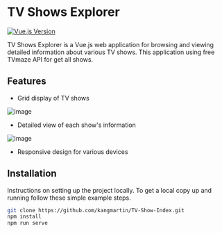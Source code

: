 # TV Shows Explorer

[![Vue.js Version](https://img.shields.io/badge/vue.js-3-brightgreen.svg)](https://vuejs.org/)


TV Shows Explorer is a Vue.js web application for browsing and viewing detailed information about various TV shows.
This application using free TVmaze API for get all shows.

## Features

- Grid display of TV shows

![image](https://github.com/kangmartin/TV-Show-Index/assets/88689251/c9f4a5a3-4383-4a5a-8f6d-8fdff6dbe4c3)

- Detailed view of each show's information

![image](https://github.com/kangmartin/TV-Show-Index/assets/88689251/02dd0daa-dcb3-4d4f-9a63-c4b1d5c63ccc)

- Responsive design for various devices

## Installation

Instructions on setting up the project locally. To get a local copy up and running follow these simple example steps.

```bash
git clone https://github.com/kangmartin/TV-Show-Index.git
npm install
npm run serve
